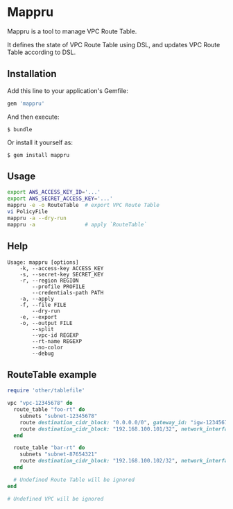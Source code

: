 # Mappru

Mappru is a tool to manage VPC Route Table.

It defines the state of VPC Route Table using DSL, and updates VPC Route Table according to DSL.

## Installation

Add this line to your application's Gemfile:

```ruby
gem 'mappru'
```

And then execute:

    $ bundle

Or install it yourself as:

    $ gem install mappru

## Usage

```sh
export AWS_ACCESS_KEY_ID='...'
export AWS_SECRET_ACCESS_KEY='...'
mappru -e -o RouteTable  # export VPC Route Table
vi PolicyFile
mappru -a --dry-run
mappru -a                # apply `RouteTable`
```

## Help

```
Usage: mappru [options]
    -k, --access-key ACCESS_KEY
    -s, --secret-key SECRET_KEY
    -r, --region REGION
        --profile PROFILE
        --credentials-path PATH
    -a, --apply
    -f, --file FILE
        --dry-run
    -e, --export
    -o, --output FILE
        --split
        --vpc-id REGEXP
        --rt-name REGEXP
        --no-color
        --debug
```

## RouteTable example

```ruby
require 'other/tablefile'

vpc "vpc-12345678" do
  route_table "foo-rt" do
    subnets "subnet-12345678"
    route destination_cidr_block: "0.0.0.0/0", gateway_id: "igw-12345678"
    route destination_cidr_block: "192.168.100.101/32", network_interface_id: "eni-12345678"
  end

  route_table "bar-rt" do
    subnets "subnet-87654321"
    route destination_cidr_block: "192.168.100.102/32", network_interface_id: "eni-87654321"
  end

  # Undefined Route Table will be ignored
end

# Undefined VPC will be ignored
```
